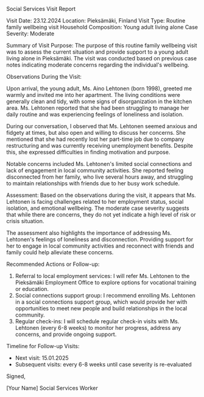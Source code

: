 Social Services Visit Report

Visit Date: 23.12.2024
Location: Pieksämäki, Finland
Visit Type: Routine family wellbeing visit
Household Composition: Young adult living alone
Case Severity: Moderate

Summary of Visit Purpose:
The purpose of this routine family wellbeing visit was to assess the current situation and provide support to a young adult living alone in Pieksämäki. The visit was conducted based on previous case notes indicating moderate concerns regarding the individual's wellbeing.

Observations During the Visit:

Upon arrival, the young adult, Ms. Aino Lehtonen (born 1998), greeted me warmly and invited me into her apartment. The living conditions were generally clean and tidy, with some signs of disorganization in the kitchen area. Ms. Lehtonen reported that she had been struggling to manage her daily routine and was experiencing feelings of loneliness and isolation.

During our conversation, I observed that Ms. Lehtonen seemed anxious and fidgety at times, but also open and willing to discuss her concerns. She mentioned that she had recently lost her part-time job due to company restructuring and was currently receiving unemployment benefits. Despite this, she expressed difficulties in finding motivation and purpose.

Notable concerns included Ms. Lehtonen's limited social connections and lack of engagement in local community activities. She reported feeling disconnected from her family, who live several hours away, and struggling to maintain relationships with friends due to her busy work schedule.

Assessment:
Based on the observations during the visit, it appears that Ms. Lehtonen is facing challenges related to her employment status, social isolation, and emotional wellbeing. The moderate case severity suggests that while there are concerns, they do not yet indicate a high level of risk or crisis situation.

The assessment also highlights the importance of addressing Ms. Lehtonen's feelings of loneliness and disconnection. Providing support for her to engage in local community activities and reconnect with friends and family could help alleviate these concerns.

Recommended Actions or Follow-up:

1. Referral to local employment services: I will refer Ms. Lehtonen to the Pieksämäki Employment Office to explore options for vocational training or education.
2. Social connections support group: I recommend enrolling Ms. Lehtonen in a social connections support group, which would provide her with opportunities to meet new people and build relationships in the local community.
3. Regular check-ins: I will schedule regular check-in visits with Ms. Lehtonen (every 6-8 weeks) to monitor her progress, address any concerns, and provide ongoing support.

Timeline for Follow-up Visits:

* Next visit: 15.01.2025
* Subsequent visits: every 6-8 weeks until case severity is re-evaluated

Signed,

[Your Name]
Social Services Worker